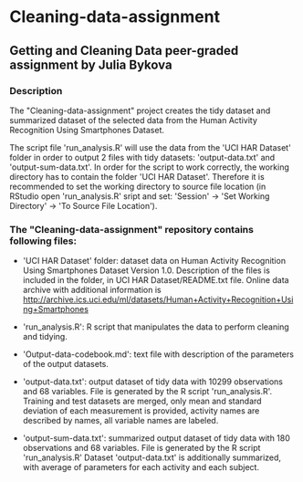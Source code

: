 # Cleaning-data-assignment

## Getting and Cleaning Data peer-graded assignment by Julia Bykova
### Description

The "Cleaning-data-assignment" project creates the tidy dataset and summarized dataset of the selected data from the Human Activity Recognition Using Smartphones Dataset.

The script file 'run_analysis.R' will use the data from the 'UCI HAR Dataset' folder in order to output 2 files with tidy datasets: 'output-data.txt' and 'output-sum-data.txt'. In order for the script to work correctly, the working directory has to contain the folder 'UCI HAR Dataset'. Therefore it is recommended to set the working directory to source file location (in RStudio open 'run_analysis.R' sript and set: 'Session' -> 'Set Working Directory' -> 'To Source File Location').

### The "Cleaning-data-assignment" repository contains following files:

* 'UCI HAR Dataset' folder:
	dataset data on Human Activity Recognition Using Smartphones Dataset Version 1.0.
	Description of the files is included in the folder, in UCI HAR Dataset/README.txt file.
	Online data archive with additional information is http://archive.ics.uci.edu/ml/datasets/Human+Activity+Recognition+Using+Smartphones

* 'run_analysis.R':
	R script that manipulates the data to perform cleaning and tidying.

* 'Output-data-codebook.md':
	text file with description of the parameters of the output datasets.
	
* 'output-data.txt':
	output dataset of tidy data with 10299 observations and 68 variables.
	File is generated by the R script 'run_analysis.R'.
	Training and test datasets are merged, only mean and standard deviation of each measurement is provided, activity names are described by names, all variable names are labeled.

* 'output-sum-data.txt':
	summarized output dataset of tidy data with 180 observations and 68 variables.
	File is generated by the R script 'run_analysis.R'
	Dataset 'output-data.txt' is additionally summarized, with average of parameters for each activity and each subject.
	
